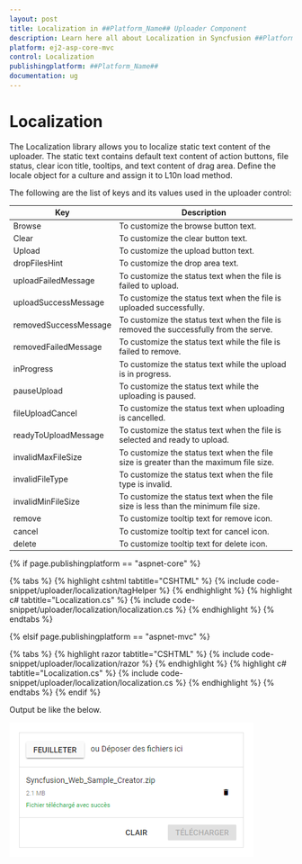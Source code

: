 ```yaml
---
layout: post
title: Localization in ##Platform_Name## Uploader Component
description: Learn here all about Localization in Syncfusion ##Platform_Name## Uploader component of Syncfusion Essential JS 2 and more.
platform: ej2-asp-core-mvc
control: Localization
publishingplatform: ##Platform_Name##
documentation: ug
---
```



# Localization

The Localization library allows you to localize static text content of the uploader. The static text contains default text content of action buttons, file status, clear icon title, tooltips, and text content of drag area. Define the locale object for a culture and assign it to L10n load method.

The following are the list of keys and its values used in the uploader control:

| Key | Description |
|------------------------|---------|
| Browse | To customize the browse button text.|
| Clear | To customize the clear button text.|
| Upload | To customize the upload button text. |
| dropFilesHint | To customize the drop area text. |
| uploadFailedMessage | To customize the status text when  the file is failed to upload.|
| uploadSuccessMessage | To customize the status text when  the file is uploaded successfully.|
| removedSuccessMessage | To customize the status text when  the file is removed the successfully from the serve.|
| removedFailedMessage | To customize the status text while the file is failed to remove.|
| inProgress | To customize the status text while the upload is in progress.|
| pauseUpload | To customize the status text while the uploading is paused.|
| fileUploadCancel | To customize the status text when uploading is cancelled.|
| readyToUploadMessage | To customize the status text when the file is selected and ready to upload.|
| invalidMaxFileSize | To customize the status text when the file size is greater than the maximum file size.|
| invalidFileType | To customize the status text when the file type is invalid.|
| invalidMinFileSize | To customize the status text when the file size is less than the minimum file size. |
| remove | To customize tooltip text for remove icon. |
| cancel | To customize tooltip text for cancel icon. |
| delete | To customize tooltip text for delete icon. |

{% if page.publishingplatform == "aspnet-core" %}

{% tabs %}
{% highlight cshtml tabtitle="CSHTML" %}
{% include code-snippet/uploader/localization/tagHelper %}
{% endhighlight %}
{% highlight c# tabtitle="Localization.cs" %}
{% include code-snippet/uploader/localization/localization.cs %}
{% endhighlight %}
{% endtabs %}

{% elsif page.publishingplatform == "aspnet-mvc" %}

{% tabs %}
{% highlight razor tabtitle="CSHTML" %}
{% include code-snippet/uploader/localization/razor %}
{% endhighlight %}
{% highlight c# tabtitle="Localization.cs" %}
{% include code-snippet/uploader/localization/localization.cs %}
{% endhighlight %}
{% endtabs %}
{% endif %}



Output be like the below.

![uploader](./images/uploader-locale.png)
